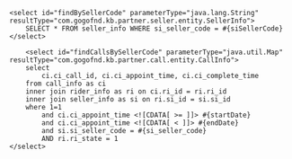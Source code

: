     <select id="findBySellerCode" parameterType="java.lang.String" resultType="com.gogofnd.kb.partner.seller.entity.SellerInfo">
        SELECT * FROM seller_info WHERE si_seller_code = #{siSellerCode}
    </select>

        <select id="findCallsBySellerCode" parameterType="java.util.Map" resultType="com.gogofnd.kb.partner.call.entity.CallInfo">
        select
            ci.ci_call_id, ci.ci_appoint_time, ci.ci_complete_time
        from call_info as ci
        inner join rider_info as ri on ci.ri_id = ri.ri_id
        inner join seller_info as si on ri.si_id = si.si_id
        where 1=1
            and ci.ci_appoint_time <![CDATA[ >= ]]> #{startDate}
            and ci.ci_appoint_time <![CDATA[ < ]]> #{endDate}
            and si.si_seller_code = #{si_seller_code}
            AND ri.ri_state = 1
    </select>
